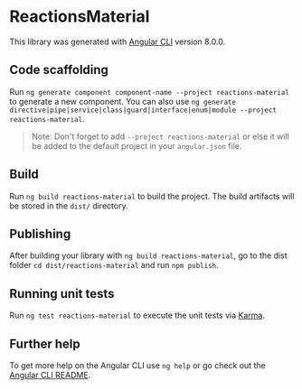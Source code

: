 # ReactionsMaterial

This library was generated with [Angular CLI](https://github.com/angular/angular-cli) version 8.0.0.

## Code scaffolding

Run `ng generate component component-name --project reactions-material` to generate a new component. You can also use `ng generate directive|pipe|service|class|guard|interface|enum|module --project reactions-material`.
> Note: Don't forget to add `--project reactions-material` or else it will be added to the default project in your `angular.json` file. 

## Build

Run `ng build reactions-material` to build the project. The build artifacts will be stored in the `dist/` directory.

## Publishing

After building your library with `ng build reactions-material`, go to the dist folder `cd dist/reactions-material` and run `npm publish`.

## Running unit tests

Run `ng test reactions-material` to execute the unit tests via [Karma](https://karma-runner.github.io).

## Further help

To get more help on the Angular CLI use `ng help` or go check out the [Angular CLI README](https://github.com/angular/angular-cli/blob/master/README.md).
